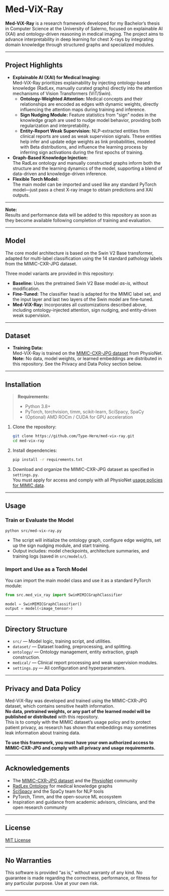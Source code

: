 # Med-ViX-Ray

**Med-ViX-Ray** is a research framework developed for my Bachelor’s thesis in Computer Science at the University of Salerno, focused on explainable AI (XAI) and ontology-driven reasoning in medical imaging. The project aims to advance interpretability in deep learning for chest X-rays by integrating domain knowledge through structured graphs and specialized modules.

---

## Project Highlights

- **Explainable AI (XAI) for Medical Imaging:**  
  Med-ViX-Ray prioritizes explainability by injecting ontology-based knowledge (RadLex, manually curated graphs) directly into the attention mechanisms of Vision Transformers (ViT/Swin).  
  - **Ontology-Weighted Attention:** Medical concepts and their relationships are encoded as edges with dynamic weights, directly influencing the attention maps during training and inference.
  - **Sign Nudging Module:** Feature statistics from "sign" nodes in the knowledge graph are used to nudge model behavior, providing both regularization and interpretability.
  - **Entity-Report Weak Supervision:** NLP-extracted entities from clinical reports are used as weak supervision signals. These entities help infer and update edge weights as link probabilities, modeled with Beta distributions, and influence the learning process by inferring sign activations during the first epochs of training.
- **Graph-Based Knowledge Injection:**  
  The RadLex ontology and manually constructed graphs inform both the structure and the learning dynamics of the model, supporting a blend of data-driven and knowledge-driven inference.
- **Flexible Torch Model:**  
  The main model can be imported and used like any standard PyTorch model—just pass a chest X-ray image to obtain predictions and XAI outputs.

---

**Note:**  
Results and performance data will be added to this repository as soon as they become available following completion of training and evaluation.

---

## Model

The core model architecture is based on the Swin V2 Base transformer, adapted for multi-label classification using the 14 standard pathology labels from the MIMIC-CXR-JPG dataset.

Three model variants are provided in this repository:

- **Baseline:** Uses the pretrained Swin V2 Base model *as-is*, without modification.
- **Fine-Tuned:** The classifier head is adapted for the MIMIC label set, and the input layer and last two layers of the Swin model are fine-tuned.
- **Med-ViX-Ray:** Incorporates all customizations described above, including ontology-injected attention, sign nudging, and entity-driven weak supervision.

---

## Dataset

- **Training Data:**  
  Med-ViX-Ray is trained on the [MIMIC-CXR-JPG dataset](https://physionet.org/content/mimic-cxr-jpg/2.0.0/) from PhysioNet.  
  **Note:** No data, model weights, or learned embeddings are distributed in this repository. See the Privacy and Data Policy section below.

---

## Installation

> **Requirements:**  
> - Python 3.8+  
> - PyTorch, torchvision, timm, scikit-learn, SciSpacy, SpaCy  
> - (Optional) AMD ROCm / CUDA for GPU acceleration

1. Clone the repository:
    ```bash
    git clone https://github.com/Type-Here/med-vix-ray.git
    cd med-vix-ray
    ```
2. Install dependencies:
    ```bash
    pip install -r requirements.txt
    ```
3. Download and organize the MIMIC-CXR-JPG dataset as specified in `settings.py`.  
   You must apply for access and comply with all PhysioNet [usage policies for MIMIC data](https://physionet.org/about/).

---

## Usage

### Train or Evaluate the Model

```bash
python src/med-vix-ray.py
```
- The script will initialize the ontology graph, configure edge weights, set up the sign nudging module, and start training.
- Output includes: model checkpoints, architecture summaries, and training logs (saved in `src/models/`).

### Import and Use as a Torch Model

You can import the main model class and use it as a standard PyTorch module:
```python
from src.med_vix_ray import SwinMIMICGraphClassifier

model = SwinMIMICGraphClassifier()
output = model(<image_tensor>)
```

---

## Directory Structure

- `src/` — Model logic, training script, and utilities.
- `dataset/` — Dataset loading, preprocessing, and splitting.
- `ontology/` — Ontology management, entity extraction, graph construction.
- `medical/` — Clinical report processing and weak supervision modules.
- `settings.py` — All configuration and hyperparameters.

---

## Privacy and Data Policy

Med-ViX-Ray was developed and trained using the MIMIC-CXR-JPG dataset, which contains sensitive health information.  
**No data, pretrained weights, or any part of the learned model will be published or distributed** with this repository.  
This is to comply with the MIMIC dataset’s usage policy and to protect patient privacy, as research has shown that embeddings may sometimes leak information about training data.

**To use this framework, you must have your own authorized access to MIMIC-CXR-JPG and comply with all privacy and usage requirements.**

---

## Acknowledgements

- The [MIMIC-CXR-JPG dataset](https://physionet.org/content/mimic-cxr-jpg/2.0.0/) and the [PhysioNet](https://physionet.org/) community
- [RadLex Ontology](https://www.rsna.org/research/rsna-radlex) for medical knowledge graphs
- [SciSpacy](https://allenai.github.io/scispacy/) and the SpaCy team for NLP tools
- PyTorch, Timm, and the open-source ML ecosystem
- Inspiration and guidance from academic advisors, clinicians, and the open research community

---

## License

[MIT License](./LICENSE)

---

## No Warranties

This software is provided “as is,” without warranty of any kind. No guarantee is made regarding the correctness, performance, or fitness for any particular purpose. Use at your own risk.

---